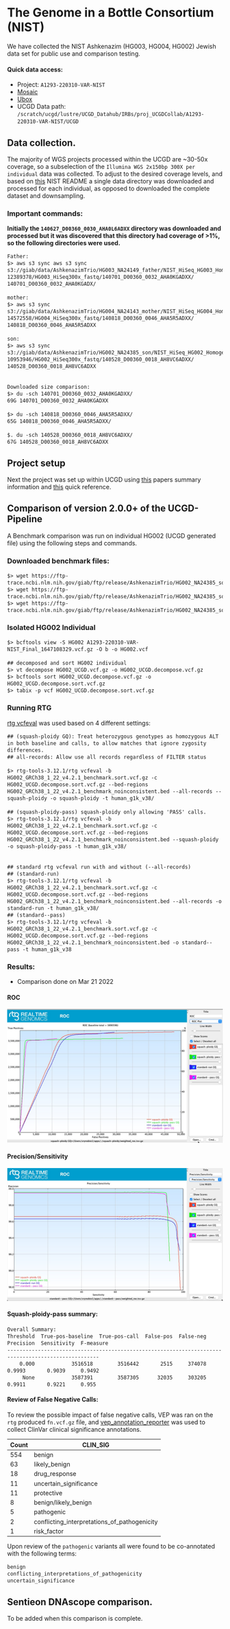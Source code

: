 # The Genome in a Bottle Consortium (NIST) 

We have collected the NIST Ashkenazim (HG003, HG004, HG002) Jewish data set for public use and comparison testing.

#### Quick data access:
* Project: `A1293-220310-VAR-NIST`
* [Mosaic](https://mosaic.chpc.utah.edu/#/projects/922/)
* [Ubox](https://uofu.box.com/s/bjap25e6j5pxaqzlvuy1m0xg6b2v9cfh)
* UCGD Data path: `/scratch/ucgd/lustre/UCGD_Datahub/IRBs/proj_UCGDCollab/A1293-220310-VAR-NIST/UCGD`

## Data collection.

The majority of WGS projects processed within the UCGD are ~30-50x coverage, so a subselection of the `Illumina WGS 2x150bp 300X per individual` data was collected.  To adjust to the desired coverage levels, and based on [this](https://ftp-trace.ncbi.nlm.nih.gov/ReferenceSamples/giab/data/AshkenazimTrio/HG002_NA24385_son/NIST_HiSeq_HG002_Homogeneity-10953946/README_NIST_Illumina_pairedend_HG002.txt) NIST README a single data directory was downloaded and processed for each individual, as opposed to downloaded the complete dataset and downsampling.

### Important commands:

**Initially the `140627_D00360_0030_AHA0L6ADXX` directory was downloaded and processed but it was discovered that this directory had coverage of >1%, so the following directories were used.**

```
Father:
$> aws s3 sync aws s3 sync s3://giab/data/AshkenazimTrio/HG003_NA24149_father/NIST_HiSeq_HG003_Homogeneity-12389378/HG003_HiSeq300x_fastq/140701_D00360_0032_AHA0KGADXX/ 140701_D00360_0032_AHA0KGADX/

mother:
$> aws s3 sync s3://giab/data/AshkenazimTrio/HG004_NA24143_mother/NIST_HiSeq_HG004_Homogeneity-14572558/HG004_HiSeq300x_fastq/140818_D00360_0046_AHA5R5ADXX/ 140818_D00360_0046_AHA5R5ADXX

son:
$> aws s3 sync s3://giab/data/AshkenazimTrio/HG002_NA24385_son/NIST_HiSeq_HG002_Homogeneity-10953946/HG002_HiSeq300x_fastq/140528_D00360_0018_AH8VC6ADXX/ 140528_D00360_0018_AH8VC6ADXX


Downloaded size comparison:
$> du -sch 140701_D00360_0032_AHA0KGADXX/
69G	140701_D00360_0032_AHA0KGADXX

$> du -sch 140818_D00360_0046_AHA5R5ADXX/
65G	140818_D00360_0046_AHA5R5ADXX/

$. du -sch 140528_D00360_0018_AH8VC6ADXX/
67G	140528_D00360_0018_AH8VC6ADXX
```

## Project setup

Next the project was set up within UCGD using [this](https://www.nature.com/articles/sdata201625.pdf) papers summary information and [this](https://www.coriell.org/1/NIGMS/Collections/NIST-Reference-Materials) quick reference.


## Comparison of version 2.0.0+ of the UCGD-Pipeline

A Benchmark comparison was run on individual HG002 (UCGD generated file) using the following steps and commands.

### Downloaded benchmark files:
```
$> wget https://ftp-trace.ncbi.nlm.nih.gov/giab/ftp/release/AshkenazimTrio/HG002_NA24385_son/latest/GRCh38/HG002_GRCh38_1_22_v4.2.1_benchmark.vcf.gz
$> wget https://ftp-trace.ncbi.nlm.nih.gov/giab/ftp/release/AshkenazimTrio/HG002_NA24385_son/latest/GRCh38/HG002_GRCh38_1_22_v4.2.1_benchmark.vcf.gz.tbi
$> wget https://ftp-trace.ncbi.nlm.nih.gov/giab/ftp/release/AshkenazimTrio/HG002_NA24385_son/latest/GRCh38/HG002_GRCh38_1_22_v4.2.1_benchmark_noinconsistent.bed
```
### Isolated HG002 Individual
```
$> bcftools view -S HG002 A1293-220310-VAR-NIST_Final_1647108329.vcf.gz -O b -o HG002.vcf

## decomposed and sort HG002 individual
$> vt decompose HG002_UCGD.vcf.gz -o HG002_UCGD.decompose.vcf.gz
$> bcftools sort HG002_UCGD.decompose.vcf.gz -o HG002_UCGD.decompose.sort.vcf.gz
$> tabix -p vcf HG002_UCGD.decompose.sort.vcf.gz
```


### Running RTG

[rtg vcfeval](https://github.com/RealTimeGenomics/rtg-tools) was used based on 4 different settings:

```
## (squash-ploidy GQ): Treat heterozygous genotypes as homozygous ALT in both baseline and calls, to allow matches that ignore zygosity differences. 
## all-records: Allow use all records regardless of FILTER status

$> rtg-tools-3.12.1/rtg vcfeval -b HG002_GRCh38_1_22_v4.2.1_benchmark.sort.vcf.gz -c HG002_UCGD.decompose.sort.vcf.gz --bed-regions HG002_GRCh38_1_22_v4.2.1_benchmark_noinconsistent.bed --all-records --squash-ploidy -o squash-ploidy -t human_g1k_v38/

## (squash-ploidy-pass) squash-ploidy only allowing 'PASS' calls.
$> rtg-tools-3.12.1/rtg vcfeval -b HG002_GRCh38_1_22_v4.2.1_benchmark.sort.vcf.gz -c HG002_UCGD.decompose.sort.vcf.gz --bed-regions HG002_GRCh38_1_22_v4.2.1_benchmark_noinconsistent.bed --squash-ploidy -o squash-ploidy-pass -t human_g1k_v38/


## standard rtg vcfeval run with and without (--all-records)
## (standard-run)
$> rtg-tools-3.12.1/rtg vcfeval -b HG002_GRCh38_1_22_v4.2.1_benchmark.sort.vcf.gz -c HG002_UCGD.decompose.sort.vcf.gz --bed-regions HG002_GRCh38_1_22_v4.2.1_benchmark_noinconsistent.bed --all-records -o standard-run -t human_g1k_v38/
## (standard--pass)
$> rtg-tools-3.12.1/rtg vcfeval -b HG002_GRCh38_1_22_v4.2.1_benchmark.sort.vcf.gz -c HG002_UCGD.decompose.sort.vcf.gz --bed-regions HG002_GRCh38_1_22_v4.2.1_benchmark_noinconsistent.bed -o standard--pass -t human_g1k_v38
```

### Results:

* Comparison done on Mar 21 2022

#### ROC
![ROC](/img/roc.nist.jpg)

#### Precision/Sensitivity
![P/S](/img/sensitivity-nist.jpg)

#### Squash-ploidy-pass summary:
```
Overall Summary:
Threshold  True-pos-baseline  True-pos-call  False-pos  False-neg  Precision  Sensitivity  F-measure
----------------------------------------------------------------------------------------------------
    0.000            3516518        3516442       2515     374078     0.9993       0.9039     0.9492
     None            3587391        3587305      32035     303205     0.9911       0.9221     0.955
```

#### Review of False Negative Calls: 

To review the possible impact of false negative calls, VEP was ran on the `rtg` produced `fn.vcf.gz` file, and [vep\_annotation\_reporter](https://vatools.readthedocs.io/en/latest/vep_annotation_reporter.html) was used to collect ClinVar clinical significance annotations.

 
| Count | CLIN_SIG | 
|-------|----------| 
| 554 | benign | 
| 63 | likely_benign|
| 18 | drug_response|
| 11 | uncertain_significance |
| 11 | protective | 
| 8 | benign/likely_benign|
| 5 | pathogenic |
| 2 | conflicting\_interpretations\_of\_pathogenicity |
| 1 | risk_factor|


Upon review of the `pathogenic` variants all were found to be co-annotated with the following terms:

```
benign
conflicting_interpretations_of_pathogenicity
uncertain_significance
```

## Sentieon DNAscope comparison.

To be added when this comparison is complete.